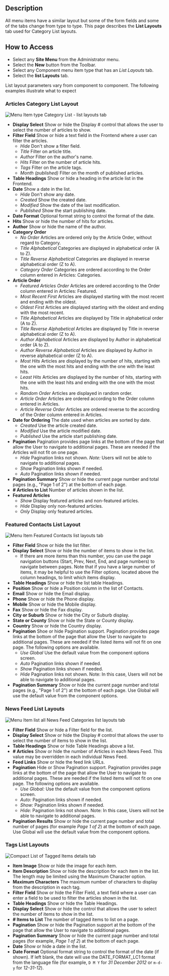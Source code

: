 <!-- Filename: Help6.x:Menu_Item_List_Layouts / Display title: Menu Item List Layouts -->

## Description

All menu items have a similar layout but some of the form fields and
some of the tabs change from type to type. This page describes the
**List Layouts** tab used for Category List layouts. 

## How to Access

* Select any **Site Menu** from the Administrator menu.
* Select the **New** button from the Toolbar.
* Select any Component menu item type that has an *List Layouts* tab.
* Select the **list Layouts** tab.

List layout parameters vary from component to component. The following examples
illustrate what to expect

### Articles Category List Layout

![Menu Item type Category List - list layouts tab](../../../en/images/menu-items/articles-category-list-list-layouts-tab.png)

- **Display Select** Show or hide the Display \# control that allows the user
  to select the number of articles to show.
- **Filter Field** Show or hide a text field in the Frontend where a user can
  filter the articles.
  - *Hide* Don't show a filter field.
  - *Title* Filter on article title.
  - *Author* Filter on the author's name.
  - *Hits* Filter on the number of article hits.
  - *Tags* Filter on the article tags.
  - *Month (published)* Filter on the month of published articles.
- **Table Headings** Show or hide a heading in the article list in the
  Frontend.
- **Date** Show a date in the list.
  - *Hide* Don't show any date.
  - *Created* Show the created date.
  - *Modified* Show the date of the last modification.
  - *Published* Show the start publishing date.
- **Date Format** Optional format string to control the format of the date.
- **Hits** Show or hide the number of hits for articles.
- **Author** Show or hide the name of the author.
- **Category Order**
  - *No Order* Articles are ordered only by the Article Order, without
	regard to Category.
  - *Title Alphabetical* Categories are displayed in alphabetical order
	(A to Z).
  - *Title Reverse Alphabetical* Categories are displayed in reverse
	alphabetical order (Z to A).
  - *Category Order* Categories are ordered according to the Order column
	entered in Articles: Categories.
- **Article Order**
  - *Featured Articles Order* Articles are ordered according to the Order
	column entered in Articles: Featured.
  - *Most Recent First* Articles are displayed starting with the most
	recent and ending with the oldest.
  - *Oldest First* Articles are displayed starting with the oldest and
	ending with the most recent.
  - *Title Alphabetical* Articles are displayed by Title in alphabetical
	order (A to Z).
  - *Title Reverse Alphabetical* Articles are displayed by Title in
	reverse alphabetical order (Z to A).
  - *Author Alphabetical* Articles are displayed by Author in
	alphabetical order (A to Z).
  - *Author Reverse Alphabetical* Articles are displayed by Author in
	reverse alphabetical order (Z to A).
  - *Most Hits* Articles are displayed by the number of hits, starting
	with the one with the most hits and ending with the one with the
	least hits.
  - *Least Hits* Articles are displayed by the number of hits, starting
	with the one with the least hits and ending with the one with the
	most hits.
  - *Random Order* Articles are displayed in random order.
  - *Article Order* Articles are ordered according to the Order column
	entered in Articles.
  - *Article Reverse Order* Articles are ordered reverse to the according
	of the Order column entered in Articles.
- **Date for Ordering** The date used when articles are sorted by date.
  - *Created* Use the article created date.
  - *Modified* Use the article modified date.
  - *Published* Use the article start publishing date.
- **Pagination** Pagination provides page links at the bottom of the
  page that allow the User to navigate to additional pages. These are
  needed if the Articles will not fit on one page.
  - *Hide* Pagination links not shown. *Note:* Users will not be able to
	navigate to additional pages.
  - *Show* Pagination links shown if needed.
  - *Auto* Pagination links shown if needed.
- **Pagination Summary** Show or hide the current page number and total pages
  (e.g., "Page 1 of 2") at the bottom of each page.
- **\# Articles to List** Number of articles shown in the list.
- **Featured Articles**
  - *Show* Display featured articles and non-featured articles.
  - *Hide* Display only non-featured articles.
  - *Only* Display only featured articles.

### Featured Contacts List Layout

![Menu Item Featured Contacts list layouts tab](../../../en/images/menu-items/contacts-featured-contacts-list-layouts-tab.png)

- **Filter Field** Show or hide the list filter.
- **Display Select** Show or hide the number of items to show in the list.
  - If there are more items than this number, you can use the page
	navigation buttons (Start, Prev, Next, End, and page numbers) to
	navigate between pages. Note that if you have a large number of items,
	it may be helpful to use the Filter options, located above the column
	headings, to limit which items display.
- **Table Headings** Show or hide the list table Headings.
- **Position** Show or hide a Position column in the list of Contacts.
- **Email** Show or hide the Email display.
- **Phone** Show or hide the Phone display.
- **Mobile** Show or hide the Mobile display.
- **Fax** Show or hide the Fax display.
- **City or Suburb** Show or hide the City or Suburb display.
- **State or County** Show or hide the State or County display.
- **Country** Show or hide the Country display.
- **Pagination** Shoe or hide Pagination support. Pagination provides
  page links at the bottom of the page that allow the User to navigate
  to additional pages. These are needed if the listed items will not fit
  on one page.
	The following options are available.
	- *Use Global* Use the default value from the component options screen.
	- *Auto* Pagination links shown if needed.
	- *Show* Pagination links shown if needed.
	- *Hide* Pagination links not shown. Note: In this case, Users will not
	  be able to navigate to additional pages.
- **Pagination Summary** Show or hide the current page number and total
  pages (e.g., "Page 1 of 2") at the bottom of each page. Use Global
  will use the default value from the component options.

### News Feed List Layouts

![Menu Item list all News Feed Categories list layouts tab](../../../en/images/menu-items/news-feeds-list-all-categories-tree-list-layouts-tab.png)

- **Filter Field** Show or hide a Filter field for the list.
- **Display Select** Show or hide the Display \# control that allows the user 
  to select the number of items to show in the list.
- **Table Headings** Show or hide Table Headings above a list.
- **\# Articles** Show or hide the number of Articles in each News Feed. This
  value may be overridden in each individual News Feed.
- **Feed Links** Show or hide the feed link URLs.
- **Pagination** Hide or Show Pagination support. Pagination provides
  page links at the bottom of the page that allow the User to navigate
  to additional pages. These are needed if the listed items will not fit
  on one page.
	The following options are available.
	- *Use Global:* Use the default value from the component options screen.
	- *Auto:* Pagination links shown if needed.
	- *Show:* Pagination links shown if needed.
	- *Hide:* Pagination links not shown. Note: In this case, Users will not
	  be able to navigate to additional pages.
- **Pagination Results** Show or hide the current page number and total number
  of pages (for example *Page 1 of 2*) at the bottom of each page. Use Global
  will use the default value from the component options.

### Tags List Layouts

![Compact List of Tagged Items details tab](../../../en/images/menu-items/tags-compact-list-of-tagged-items-list-layouts-tab.png)

- **Item Image** Show or hide the image for each item.
- **Item Description** Show or hide the description for each item in the list. 
  The length may be limited using the Maximum Character option.
- **Maximum Characters** The maximum number of characters to display
  from the description in each tag.
- **Filter Field** Show or hide the Filter Field, a text field  where a user 
  can enter a field to be used to filter the articles shown in  the list.
- **Table Headings** Show or hide the Table Headings.
- **Display Select** Show or hide the control that allows the user to select 
  the number of items to show in the list. 
- **\# Items to List** The number of tagged items to list on a page.
- **Pagination** Show or hide the Pagination support at the bottom of the page 
  that allow the User to navigate to additional pages. 
- **Pagination Summary** Show or hide the current page number and total
  pages (for example, *Page 1 of 2*) at the bottom of each page. 
- **Date** Show or hide a date in the list. 
- **Date Format** Optional format string to control the format of the
  date (if shown). If left blank, the date will use the DATE_FORMAT_LC1
  format from the language file (for example, `D M Y` for *31 December
  2012* or `m-d-y` for *12-31-12*).
